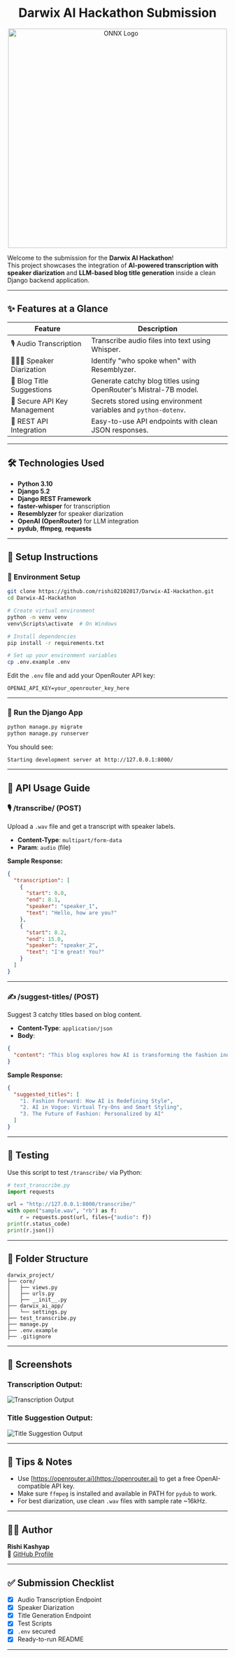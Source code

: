 

<h1 align="center">Darwix AI Hackathon Submission</h1>

<p align="center">
  <img src="ONNX_Banner.png" alt="ONNX Logo" width="500"/>
</p>

Welcome to the submission for the **Darwix AI Hackathon**!  
This project showcases the integration of **AI-powered transcription with speaker diarization** and **LLM-based blog title generation** inside a clean Django backend application.

---

## ✨ Features at a Glance

| Feature                            | Description                                                                 |
|------------------------------------|-----------------------------------------------------------------------------|
| 🎙️ Audio Transcription             | Transcribe audio files into text using Whisper.                             |
| 🧑‍🤝‍🧑 Speaker Diarization           | Identify "who spoke when" with Resemblyzer.                                 |
| 📝 Blog Title Suggestions          | Generate catchy blog titles using OpenRouter's Mistral-7B model.            |
| 🔐 Secure API Key Management       | Secrets stored using environment variables and `python-dotenv`.             |
| 🚀 REST API Integration            | Easy-to-use API endpoints with clean JSON responses.                        |

---

## 🛠️ Technologies Used

- **Python 3.10**
- **Django 5.2**
- **Django REST Framework**
- **faster-whisper** for transcription
- **Resemblyzer** for speaker diarization
- **OpenAI (OpenRouter)** for LLM integration
- **pydub**, **ffmpeg**, **requests**

---

## 🚀 Setup Instructions

### 🔧 Environment Setup

```bash
git clone https://github.com/rishi02102017/Darwix-AI-Hackathon.git
cd Darwix-AI-Hackathon

# Create virtual environment
python -m venv venv
venv\Scripts\activate  # On Windows

# Install dependencies
pip install -r requirements.txt

# Set up your environment variables
cp .env.example .env
```

Edit the `.env` file and add your OpenRouter API key:
```
OPENAI_API_KEY=your_openrouter_key_here
```

---

### 🧠 Run the Django App

```bash
python manage.py migrate
python manage.py runserver
```

You should see:
```
Starting development server at http://127.0.0.1:8000/
```

---

## 📡 API Usage Guide

### 🎙️ /transcribe/ (POST)

Upload a `.wav` file and get a transcript with speaker labels.

- **Content-Type**: `multipart/form-data`
- **Param**: `audio` (file)

**Sample Response:**
```json
{
  "transcription": [
    {
      "start": 0.0,
      "end": 8.1,
      "speaker": "speaker_1",
      "text": "Hello, how are you?"
    },
    {
      "start": 8.2,
      "end": 15.0,
      "speaker": "speaker_2",
      "text": "I'm great! You?"
    }
  ]
}
```

---

### ✍️ /suggest-titles/ (POST)

Suggest 3 catchy titles based on blog content.

- **Content-Type**: `application/json`
- **Body**:
```json
{
  "content": "This blog explores how AI is transforming the fashion industry..."
}
```

**Sample Response:**
```json
{
  "suggested_titles": [
    "1. Fashion Forward: How AI is Redefining Style",
    "2. AI in Vogue: Virtual Try-Ons and Smart Styling",
    "3. The Future of Fashion: Personalized by AI"
  ]
}
```

---

## 🧪 Testing

Use this script to test `/transcribe/` via Python:

```python
# test_transcribe.py
import requests

url = "http://127.0.0.1:8000/transcribe/"
with open("sample.wav", "rb") as f:
    r = requests.post(url, files={"audio": f})
print(r.status_code)
print(r.json())
```

---

## 📁 Folder Structure

```
darwix_project/
├── core/
│   ├── views.py
│   ├── urls.py
│   ├── __init__.py
├── darwix_ai_app/
│   └── settings.py
├── test_transcribe.py
├── manage.py
├── .env.example
├── .gitignore
```

---

## 📸 Screenshots

### Transcription Output:
![Transcription Output](screenshots/transcription_output.png)

### Title Suggestion Output:
![Title Suggestion Output](screenshots/title_suggestion_output.png)

---

## 📌 Tips & Notes

- Use [https://openrouter.ai](https://openrouter.ai) to get a free OpenAI-compatible API key.
- Make sure `ffmpeg` is installed and available in PATH for `pydub` to work.
- For best diarization, use clean `.wav` files with sample rate ~16kHz.

---

## 👨‍💻 Author

**Rishi Kashyap**  
🔗 [GitHub Profile](https://github.com/rishi02102017)

---

## ✅ Submission Checklist

- [x] Audio Transcription Endpoint
- [x] Speaker Diarization
- [x] Title Generation Endpoint
- [x] Test Scripts
- [x] `.env` secured
- [x] Ready-to-run README

---

